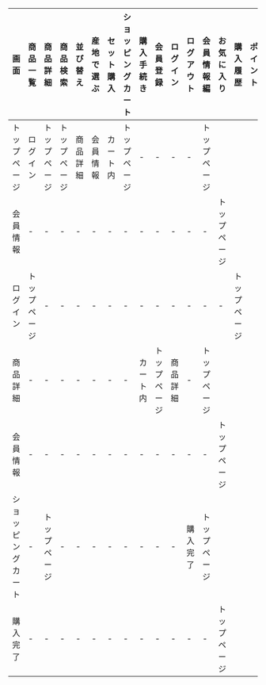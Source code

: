 |画面|商品一覧|商品詳細|商品検索|並び替え|産地で選ぶ|セット購入|ショッピングカート|購入手続き|会員登録|ログイン|ログアウト|会員情報編|お気に入り|購入履歴|ポイント|
|---|-------|-------|------|-------|--------|-------|------------|---------|------|------|-------|--------|-------|-------|-----|
|トップページ|ログイン|トップページ|トップページ|商品詳細|会員情報|カート内|トップページ|-|-|-|-|トップページ|
|会員情報|-|-|-|-|-|-|-|-|-|-|-|-|トップページ|
|ログイン|トップページ|-|-|-|-|-|-|-|-|-|-|-|-|トップページ|
|商品詳細|-|-|-|-|-|-|-|カート内|トップページ|商品詳細|-|トップページ|
|会員情報|-|-|-|-|-|-|-|-|-|-|-|-|トップページ|
|ショッピングカート|-|トップページ|-|-|-|-|-|-|-|-|購入完了|トップページ|
|購入完了|-|-|-|-|-|-|-|-|-|-|-|-|トップページ|
